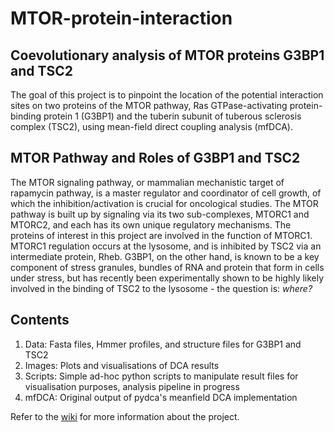 # MTOR-protein-interaction
## Coevolutionary analysis of MTOR proteins G3BP1 and TSC2

The goal of this project is to pinpoint the location of the potential interaction sites on two proteins of the MTOR pathway, Ras GTPase-activating protein-binding protein 1 (G3BP1) and the tuberin subunit of tuberous sclerosis complex (TSC2), using mean-field direct coupling analysis (mfDCA). 

## MTOR Pathway and Roles of G3BP1 and TSC2
The MTOR signaling pathway, or mammalian  mechanistic target of rapamycin pathway, is a master regulator and coordinator of cell growth, of which the inhibition/activation is crucial for oncological studies. The MTOR pathway is built up by signaling via its two sub-complexes, MTORC1 and MTORC2, and each has its own unique regulatory mechanisms. The proteins of interest in this project are involved in the function of MTORC1. MTORC1 regulation occurs at the lysosome, and is inhibited by TSC2 via an intermediate protein, Rheb. G3BP1, on the other hand, is known to be a key component of stress granules, bundles of RNA and protein that form in cells under stress, but has recently been experimentally shown to be highly likely involved in the binding of TSC2 to the lysosome - the question is: *where?*  

## Contents

1. Data: Fasta files, Hmmer profiles, and structure files for G3BP1 and TSC2
2. Images: Plots and visualisations of DCA results
3. Scripts: Simple ad-hoc python scripts to manipulate result files for visualisation purposes, analysis pipeline in progress
4. mfDCA: Original output of pydca's meanfield DCA implementation

Refer to the [wiki](https://github.com/MolecularBioinformatics/MTOR-protein-interaction/wiki) for more information about the project.
